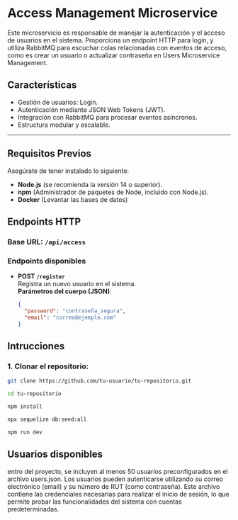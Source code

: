 # Access Management Microservice

Este microservicio es responsable de manejar la autenticación y el acceso de usuarios en el sistema. Proporciona un endpoint HTTP para login, y utiliza RabbitMQ para escuchar colas relacionadas con eventos de acceso, como es crear un usuario o actualizar contraseña en Users Microservice Management.

## Características  
- Gestión de usuarios: Login.  
- Autenticación mediante JSON Web Tokens (JWT).  
- Integración con RabbitMQ para procesar eventos asíncronos.  
- Estructura modular y escalable.  

---
## Requisitos Previos

Asegúrate de tener instalado lo siguiente:

- **Node.js** (se recomienda la versión 14 o superior).
- **npm** (Administrador de paquetes de Node, incluido con Node.js).
- **Docker** (Levantar las bases de datos)
## Endpoints HTTP  

### **Base URL**: `/api/access`  

### **Endpoints disponibles**  
- **POST `/register`**  
  Registra un nuevo usuario en el sistema.  
  **Parámetros del cuerpo (JSON)**:  
  ```json
  {
    "password": "contraseña_segura",
    "email": "correo@ejemplo.com"
  }


## Intrucciones

### 1. Clonar el repositorio:

```bash
git clone https://github.com/tu-usuario/tu-repositorio.git

cd tu-repositorio

npm install

npx sequelize db:seed:all 

npm run dev
```

## Usuarios disponibles
entro del proyecto, se incluyen al menos 50 usuarios preconfigurados en el archivo users.json. Los usuarios pueden autenticarse utilizando su correo electrónico (email) y su número de RUT (como contraseña). Este archivo contiene las credenciales necesarias para realizar el inicio de sesión, lo que permite probar las funcionalidades del sistema con cuentas predeterminadas.

